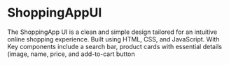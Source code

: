 # ShoppingAppUI
The ShoppingApp UI is a clean and simple design tailored for an intuitive online shopping experience. Built using HTML, CSS, and JavaScript. With Key components include a search bar, product cards with essential details (image, name, price, and add-to-cart button

